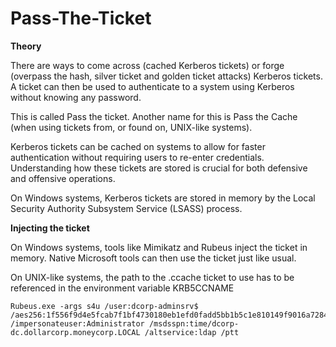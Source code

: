 # Pass-The-Ticket

**Theory**

There are ways to come across (cached Kerberos tickets) or forge (overpass the hash, silver ticket and golden ticket attacks) Kerberos tickets. A ticket can then be used to authenticate to a system using Kerberos without knowing any password. 

This is called Pass the ticket. Another name for this is Pass the Cache (when using tickets from, or found on, UNIX-like systems).

Kerberos tickets can be cached on systems to allow for faster authentication without requiring users to re-enter credentials. Understanding how these tickets are stored is crucial for both defensive and offensive operations.

On Windows systems, Kerberos tickets are stored in memory by the Local Security Authority Subsystem Service (LSASS) process.

**Injecting the ticket**

On Windows systems, tools like Mimikatz and Rubeus inject the ticket in memory. Native Microsoft tools can then use the ticket just like usual.

On UNIX-like systems, the path to the .ccache ticket to use has to be referenced in the environment variable KRB5CCNAME

```
Rubeus.exe -args s4u /user:dcorp-adminsrv$ 
/aes256:1f556f9d4e5fcab7f1bf4730180eb1efd0fadd5bb1b5c1e810149f9016a7284d /impersonateuser:Administrator /msdsspn:time/dcorp-dc.dollarcorp.moneycorp.LOCAL /altservice:ldap /ptt
```